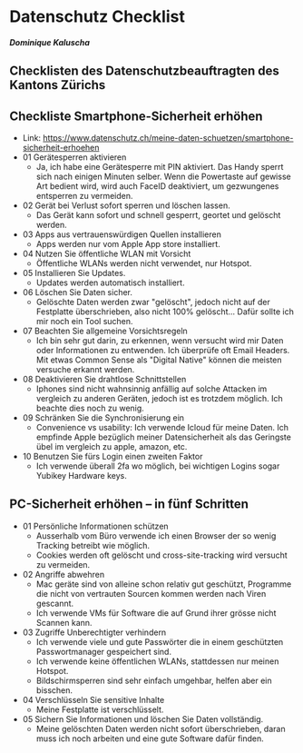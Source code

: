 # Datenschutz Checklist
##### Dominique Kaluscha


## Checklisten des Datenschutzbeauftragten des Kantons Zürichs

## Checkliste Smartphone-Sicherheit erhöhen
 - Link: https://www.datenschutz.ch/meine-daten-schuetzen/smartphone-sicherheit-erhoehen
- 01 Gerätesperren aktivieren
    - Ja, ich habe eine Gerätesperre mit PIN aktiviert. Das Handy sperrt sich nach einigen Minuten selber. Wenn die Powertaste auf gewisse Art bedient wird, wird auch FaceID deaktiviert, um gezwungenes entsperren zu vermeiden.
- 02 Gerät bei Verlust sofort sperren und löschen lassen.
    - Das Gerät kann sofort und schnell gesperrt, geortet und gelöscht werden.
- 03 Apps aus vertrauenswürdigen Quellen installieren
    - Apps werden nur vom Apple App store installiert.
- 04 Nutzen Sie öffentliche WLAN mit Vorsicht
    - Öffentliche WLANs werden nicht verwendet, nur Hotspot.
- 05 Installieren Sie Updates.
    - Updates werden automatisch installiert.
- 06 Löschen Sie Daten sicher.
    - Gelöschte Daten werden zwar "gelöscht", jedoch nicht auf der Festplatte überschrieben, also nicht 100% gelöscht... Dafür sollte ich mir noch ein Tool suchen.
- 07 Beachten Sie allgemeine Vorsichtsregeln
    - Ich bin sehr gut darin, zu erkennen, wenn versucht wird mir Daten oder Informationen zu entwenden. Ich überprüfe oft Email Headers. Mit etwas Common Sense als "Digital Native" können die meisten versuche erkannt werden. 
- 08 Deaktivieren Sie drahtlose Schnittstellen
    - Iphones sind nicht wahnsinnig anfällig auf solche Attacken im vergleich zu anderen Geräten, jedoch ist es trotzdem möglich. Ich beachte dies noch zu wenig. 
- 09 Schränken Sie die Synchronisierung ein
    - Convenience vs usability: Ich verwende Icloud für meine Daten. Ich empfinde Apple bezüglich meiner Datensicherheit als das Geringste übel im vergleich zu apple, amazon, etc. 
- 10 Benutzen Sie fürs Login einen zweiten Faktor
    - Ich verwende überall 2fa wo möglich, bei wichtigen Logins sogar Yubikey Hardware keys. 

## PC-Sicherheit erhöhen – in fünf Schritten
- 01 Persönliche Informationen schützen
    - Ausserhalb vom Büro verwende ich einen Browser der so wenig Tracking betreibt wie möglich.
    - Cookies werden oft gelöscht und cross-site-tracking wird versucht zu vermeiden.
- 02 Angriffe abwehren
    - Mac geräte sind von alleine schon relativ gut geschützt, Programme die nicht von vertrauten Sourcen kommen werden nach Viren gescannt. 
    - Ich verwende VMs für Software die auf Grund ihrer grösse nicht Scannen kann. 
- 03 Zugriffe Unberechtigter verhindern
    - Ich verwende viele und gute Passwörter die in einem geschützten Passwortmanager gespeichert sind. 
    - Ich verwende keine öffentlichen WLANs, stattdessen nur meinen Hotspot. 
    - Bildschirmsperren sind sehr einfach umgehbar, helfen aber ein bisschen.
- 04 Verschlüsseln Sie sensitive Inhalte
    - Meine Festplatte ist verschlüsselt.
- 05 Sichern Sie Informationen und löschen Sie Daten vollständig.
    - Meine gelöschten Daten werden nicht sofort überschrieben, daran muss ich noch arbeiten und eine gute Software dafür finden.
